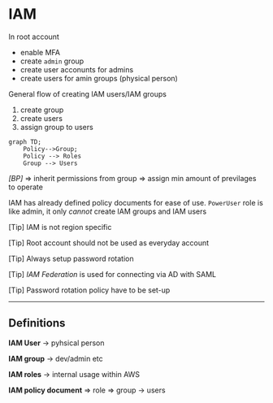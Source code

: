 # IAM

In root account
- enable MFA
- create `admin` group
- create user acconunts for admins
- create users for amin groups (physical person)
  
General flow of creating IAM users/IAM groups
1. create group
1. create users
1. assign group to users
   

```mermaid
graph TD;
    Policy-->Group;
    Policy --> Roles
    Group --> Users
```

*[BP]* => inherit permissions from group
        => assign min amount of previlages to operate

IAM has already defined policy documents for ease of use. 
`PowerUser` role is like admin, it only *cannot* create IAM groups and IAM users

[Tip] IAM is not region specific

[Tip] Root account should not be used as everyday account

[Tip] Always setup password rotation

[Tip] *IAM Federation* is used for connecting via AD with SAML

[Tip] Password rotation policy have to be set-up

-----
## Definitions

**IAM User** -> pyhsical person

**IAM group** -> dev/admin etc

**IAM roles** -> internal usage within AWS

**IAM policy document** => role
                    => group -> users



